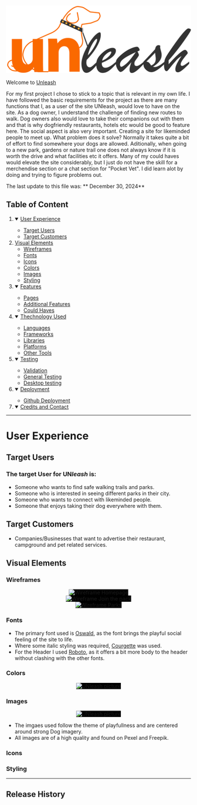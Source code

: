 <div align="center">
  <img src="assets/images/Logo-and-Header.png" style="background-color: black" alt=Unleash Logo">
</div>


Welcome to [Unleash](https://lanad-cell.github.io/ProjectOne-Unleash/)

For my first project I chose to stick to a topic that is relevant in my own life. I have followed the basic requirements for the project as there are many functions that I, as a user of the site UNleash, would love to have on the site. As a dog owner, I understand the challenge of finding new routes to walk. Dog owners also would love to take their companions out with them and that is why dogfriendly restaurants, hotels etc would be good to feature here. The social aspect is also very important. Creating a site for likeminded people to meet up. 
What problem does it solve? Normally it takes quite a bit of effort to find somewhere your dogs are allowed. Aditionally, when going to a new park, gardens or nature trail one does not always know if it is worth the drive and what facilities etc it offers. Many of my could haves would elevate the site considerably, but I just do not have the skill for a merchendise section or a chat section for "Pocket Vet". I did learn alot by doing and trying to figure problems out. 

The last update to this file was: ** December 30, 2024**

## Table of Content 
1. <details open>
   <summary><a href="User Experience">User Experience</a></summary>
    
    - [Target Users](#targetusers)
    - [Target Customers](#targetcustomers)

2. <summary><a href="#visualelement">Visual Elements</a></summary>

    - [Wireframes](#wireframes)
    - [Fonts](#fonts)
    - [Icons](#icons)
    - [Colors](#colors)
    - [Images](#images)
    - [Styling](#styling)


3. <details open>
   <summary><a href="Features">Features</a></summary>

    - [Pages](#pages)
    - [Additional Features](#additionalfeatures)
    - [Could Haves](#couldhaves)

4. <details open>
   <summary><a href="Technology used">Thechnology Used</a></summary>

    - [Languages](#languages)
    - [Frameworks](#frameworks)
    - [Libraries](#libraries)
    - [Platforms](#platforms)
    - [Other Tools](#othertools)
  
5. <details open>
   <summary><a href="Testing">Testing</a></summary>  

   - [Validation](#validation)
   - [General Testing](#generaltesting)
   - [Desktop testing](#desktoptesting)

6. <details open>
   <summary><a href="Deployment">Deployment</a></summary>

   - [Github Deployment](#github)

7. <details open>
   <summary><a href="Credits and Contact">Credits and Contact</a></summary>

------

# User Experience
## Target Users
   ### The target User for UN<em>leash</em> is:
  - Someone who wants to find safe walking trails and parks.
  - Someone who is interested in seeing different parks in their city.
  - Someone who wants to connect with likeminded people.
  - Someone that enjoys taking their dog everywhere with them. 

## Target Customers
   - Companies/Businesses that want to advertise their restaurant, campground 
   and pet related services.

## Visual Elements
   ### Wireframes 
   <div align="center">
  <img src="../ProjectOne-Unleash/assets/documentation/wireframes/Homepage.png" style="background-color: black" alt="Wireframe Homepage">
</div>
<div align="center">
  <img src="../ProjectOne-Unleash/assets/documentation/wireframes/Join the Pack.png" style="background-color: black" alt="Wireframe Join the pack">
</div>
<div align="center">
  <img src="../ProjectOne-Unleash/assets/documentation/wireframes/Parks.png" style="background-color: black" alt="Wireframe Parks">
</div>

 
   ### Fonts
   - The primary font used is [Oswald](https://fonts.google.com/?query=oswald), as the font brings the playful social feeling of the site to life.
   - Where some italic styling was required, [Courgette](https://fonts.google.com/specimen/Courgette) was used.
   - For the Header I used [Roboto](https://fonts.google.com/specimen/Roboto), as it offers a bit more body to the header without clashing with the other fonts.
  
   ### Colors
   <div align="center">
  <img src="../ProjectOne-Unleash/assets/images/colors.jpg" style="background-color: black" alt="UNleash picture">
  </div>
   

   ### Images
   <div align="center">
  <img src="../ProjectOne-Unleash/assets/images/pics.jpg" style="background-color: black" alt="UNleash picture">
  </div>

  - The imgaes used follow the theme of playfullness and are centered around strong Dog imagery.
  - All images are of a high quality and found on Pexel and Freepik.


   ### Icons
   ### Styling



    
     




   



------

## Release History



